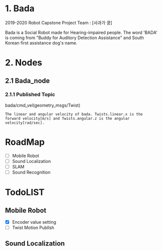 # 1. Bada
2019-2020 Robot Capstone Project Team : [사과가 쿵]

Bada is a Social Robot made for Hearing-impaired people.
The word 'BADA' is coming from "Buddy for Auditory Detection Assistance" and South Korean first assistance dog's name.

# 2. Nodes

## 2.1 Bada_node
### 2.1.1 Published Topic

bada/cmd_vel(geometry_msgs/Twist)

    The linear and angular velocity of bada. Twists.linear.x is the forward velocity[m/s] and Twists.angular.z is the angular velocity[rad/sec]. 

# RoadMap


- [ ] Mobile Robot
- [ ] Sound Localization
- [ ] SLAM
- [ ] Sound Recognition

# TodoLIST

## Mobile Robot

 - [x] Encoder value setting
 - [ ] Twist Motion Publlsh

## Sound Localization
